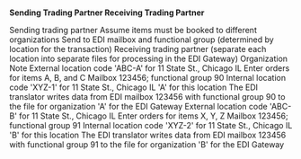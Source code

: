 # 

**Sending Trading Partner Receiving Trading Partner**

Sending trading partner Assume items must be booked to different
organizations Send to EDI mailbox and functional group (determined by
location for the transaction) Receiving trading partner (separate each
location into separate files for processing in the EDI Gateway)
Organization Note External location code 'ABC-A' for 11 State St.,
Chicago IL Enter orders for items A, B, and C Mailbox 123456; functional
group 90 Internal location code 'XYZ-1' for 11 State St., Chicago IL 'A'
for this location The EDI translator writes data from EDI mailbox 123456
with functional group 90 to the file for organization 'A' for the EDI
Gateway External location code 'ABC-B' for 11 State St., Chicago IL
Enter orders for items X, Y, Z Mailbox 123456; functional group 91
Internal location code 'XYZ-2' for 11 State St., Chicago IL 'B' for this
location The EDI translator writes data from EDI mailbox 123456 with
functional group 91 to the file for organization 'B' for the EDI Gateway
